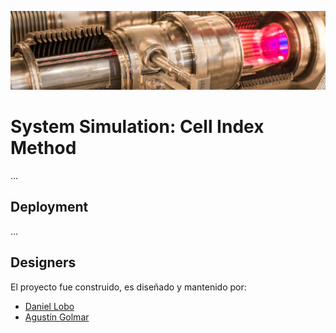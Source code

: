 ![...](resources/image/readme-header.png)

# System Simulation: Cell Index Method

...

## Deployment

...

## Designers

El proyecto fue construido, es diseñado y mantenido por:

* [Daniel Lobo](https://github.com/lobo)
* [Agustín Golmar](https://github.com/agustin-golmar)
